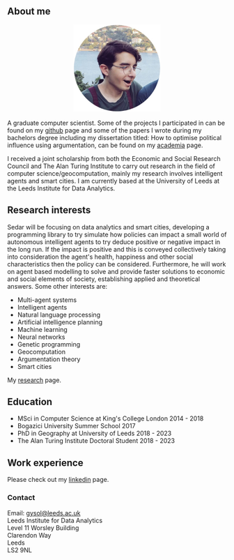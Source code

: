 ## About me
<p align="center">
  <img width="200" height="200" src="my_image.jpg">
</p>

A graduate computer scientist. Some of the projects I participated in can be found on my [github](https://github.com/SedarOlmez94) page and some of the papers I wrote during my bachelors degree including my dissertation titled: How to optimise political influence using argumentation, can be found on my [academia](https://kcl.academia.edu/SedarOlmez) page. 

I received a joint scholarship from both the Economic and Social Research Council and The Alan Turing Institute to carry out research in the field of computer science/geocomputation, mainly my research involves intelligent agents and smart cities. I am currently based at the University of Leeds at the Leeds Institute for Data Analytics. 

## Research interests
Sedar will be focusing on data analytics and smart cities, developing a programming library to try simulate how policies can impact a small world of autonomous intelligent agents to try deduce positive or negative impact in the long run. If the impact is positive and this is conveyed collectively taking into consideration the agent's health, happiness and other social characteristics then the policy can be considered. Furthermore, he will work on agent based modelling to solve and provide faster solutions to economic and social elements of society, establishing applied and theoretical answers. Some other interests are: 

- Multi-agent systems
- Intelligent agents
- Natural language processing
- Artificial intelligence planning
- Machine learning
- Neural networks
- Genetic programming
- Geocomputation
- Argumentation theory
- Smart cities

My [research](research_page.md) page. 

## Education
- MSci in Computer Science at King's College London 2014 - 2018
- Bogazici University Summer School 2017
- PhD in Geography at University of Leeds 2018 - 2023
- The Alan Turing Institute Doctoral Student 2018 - 2023

## Work experience
Please check out my [linkedin](https://www.linkedin.com/in/sedar-olmez-44549a133/) page.

### Contact
Email: gysol@leeds.ac.uk<br/>
Leeds Institute for Data Analytics<br/>
Level 11 Worsley Building<br/>
Clarendon Way<br/>
Leeds<br/>
LS2 9NL
